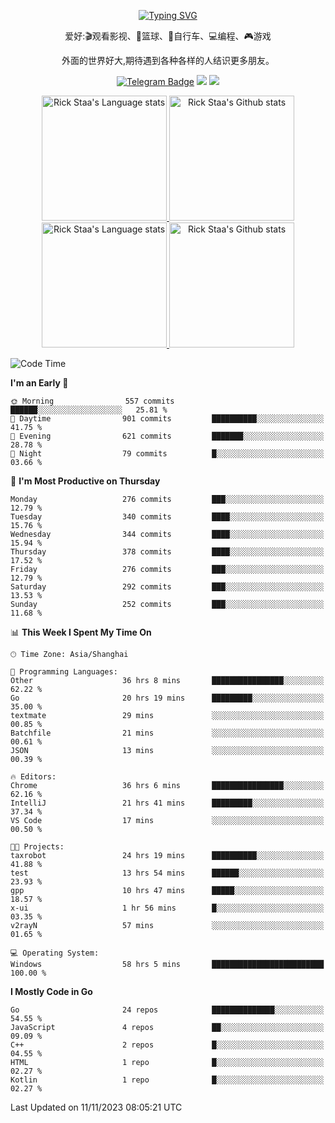 <div align="center"> 

[![Typing SVG](https://readme-typing-svg.herokuapp.com?size=25&duration=2500&color=eeeeee&vCenter=true&width=200&height=40&lines=Hi+there+%F0%9F%91%8B%F0%9F%8F%BB;I'm+DanBai)](https://git.io/typing-svg)

爱好:🎬观看影视、🏀篮球、🚴自行车、💻编程、🎮游戏

外面的世界好大,期待遇到各种各样的人结识更多朋友。

[![Telegram Badge](https://img.shields.io/badge/-Telegram-blue?style=flat&logo=Telegram&logoColor=white)](https://t.me/danbai9420) 
[![](https://img.shields.io/badge/-Blog-brightgreen?style=flat&logo=Blogger&logoColor=white)](https://p00q.cn)
[![](https://img.shields.io/badge/-Email-red?style=flat&logo=Mail.Ru&logoColor=white)](mailto:danbai@88.com)
</div>

<!-- Light Mode -->
<div align="center"> 
<a href="https://github.com/anuraghazra/github-readme-stats#gh-light-mode-only">
<img height=200 src="https://github-readme-stats.vercel.app/api/top-langs/?username=danbai225&layout=compact&langs_count=10&hide_border=1&role=OWNER,COLLABORATOR#gh-light-mode-only" alt="Rick Staa's Language stats" />
</a>
<a href="https://github.com/anuraghazra/github-readme-stats#gh-light-mode-only">
<img height=200 src="https://github-readme-stats.vercel.app/api?username=danbai225&show_icons=true&count_private=true&line_height=28&hide_border=1&include_all_commits=true&card_width=450&role=OWNER,COLLABORATOR&exclude_repo=github-readme-stats#gh-light-mode-only" alt="Rick Staa's Github stats" />
</a>
</div>

<!-- Dark Mode -->
<div align="center"> 
<a href="https://github.com/anuraghazra/github-readme-stats#gh-dark-mode-only">
<img height=200 src="https://github-readme-stats.vercel.app/api/top-langs/?username=danbai225&layout=compact&langs_count=10&hide_border=1&role=OWNER,COLLABORATOR&theme=github_dark#gh-dark-mode-only" alt="Rick Staa's Language stats" />
</a>
<a href="https://github.com/anuraghazra/github-readme-stats#gh-dark-mode-only">
<img height=200 src="https://github-readme-stats.vercel.app/api?username=danbai225&show_icons=true&count_private=true&line_height=28&hide_border=1&include_all_commits=true&card_width=450&role=OWNER,COLLABORATOR&exclude_repo=github-readme-stats&theme=github_dark#gh-dark-mode-only" alt="Rick Staa's Github stats" />
</a>
</div>

<!--START_SECTION:waka-->
![Code Time](http://img.shields.io/badge/Code%20Time-1%2C474%20hrs%2049%20mins-blue)

**I'm an Early 🐤** 

```text
🌞 Morning                557 commits         ██████░░░░░░░░░░░░░░░░░░░   25.81 % 
🌆 Daytime                901 commits         ██████████░░░░░░░░░░░░░░░   41.75 % 
🌃 Evening                621 commits         ███████░░░░░░░░░░░░░░░░░░   28.78 % 
🌙 Night                  79 commits          █░░░░░░░░░░░░░░░░░░░░░░░░   03.66 % 
```
📅 **I'm Most Productive on Thursday** 

```text
Monday                   276 commits         ███░░░░░░░░░░░░░░░░░░░░░░   12.79 % 
Tuesday                  340 commits         ████░░░░░░░░░░░░░░░░░░░░░   15.76 % 
Wednesday                344 commits         ████░░░░░░░░░░░░░░░░░░░░░   15.94 % 
Thursday                 378 commits         ████░░░░░░░░░░░░░░░░░░░░░   17.52 % 
Friday                   276 commits         ███░░░░░░░░░░░░░░░░░░░░░░   12.79 % 
Saturday                 292 commits         ███░░░░░░░░░░░░░░░░░░░░░░   13.53 % 
Sunday                   252 commits         ███░░░░░░░░░░░░░░░░░░░░░░   11.68 % 
```


📊 **This Week I Spent My Time On** 

```text
🕑︎ Time Zone: Asia/Shanghai

💬 Programming Languages: 
Other                    36 hrs 8 mins       ████████████████░░░░░░░░░   62.22 % 
Go                       20 hrs 19 mins      █████████░░░░░░░░░░░░░░░░   35.00 % 
textmate                 29 mins             ░░░░░░░░░░░░░░░░░░░░░░░░░   00.85 % 
Batchfile                21 mins             ░░░░░░░░░░░░░░░░░░░░░░░░░   00.61 % 
JSON                     13 mins             ░░░░░░░░░░░░░░░░░░░░░░░░░   00.39 % 

🔥 Editors: 
Chrome                   36 hrs 6 mins       ████████████████░░░░░░░░░   62.16 % 
IntelliJ                 21 hrs 41 mins      █████████░░░░░░░░░░░░░░░░   37.34 % 
VS Code                  17 mins             ░░░░░░░░░░░░░░░░░░░░░░░░░   00.50 % 

🐱‍💻 Projects: 
taxrobot                 24 hrs 19 mins      ██████████░░░░░░░░░░░░░░░   41.88 % 
test                     13 hrs 54 mins      ██████░░░░░░░░░░░░░░░░░░░   23.93 % 
gpp                      10 hrs 47 mins      █████░░░░░░░░░░░░░░░░░░░░   18.57 % 
x-ui                     1 hr 56 mins        █░░░░░░░░░░░░░░░░░░░░░░░░   03.35 % 
v2rayN                   57 mins             ░░░░░░░░░░░░░░░░░░░░░░░░░   01.65 % 

💻 Operating System: 
Windows                  58 hrs 5 mins       █████████████████████████   100.00 % 
```

**I Mostly Code in Go** 

```text
Go                       24 repos            ██████████████░░░░░░░░░░░   54.55 % 
JavaScript               4 repos             ██░░░░░░░░░░░░░░░░░░░░░░░   09.09 % 
C++                      2 repos             █░░░░░░░░░░░░░░░░░░░░░░░░   04.55 % 
HTML                     1 repo              █░░░░░░░░░░░░░░░░░░░░░░░░   02.27 % 
Kotlin                   1 repo              █░░░░░░░░░░░░░░░░░░░░░░░░   02.27 % 
```




 Last Updated on 11/11/2023 08:05:21 UTC
<!--END_SECTION:waka-->
